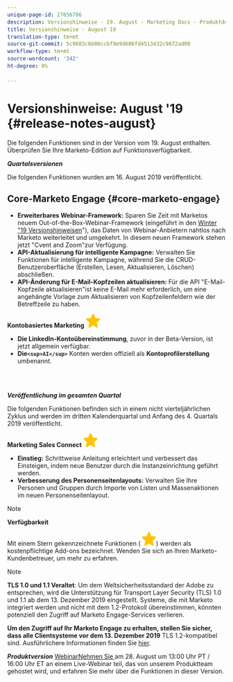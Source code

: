 ```yaml
---
unique-page-id: 27656786
description: Versionshinweise - 19. August - Marketing Docs - Produktdokumentation
title: Versionshinweise - August 19
translation-type: tm+mt
source-git-commit: 5c9683c6b00ccbf9e9d606fd4513432c9872ad00
workflow-type: tm+mt
source-wordcount: '342'
ht-degree: 0%

---
```



# Versionshinweise: August &#39;19 {#release-notes-august}

Die folgenden Funktionen sind in der Version vom 19. August enthalten. Überprüfen Sie Ihre Marketo-Edition auf Funktionsverfügbarkeit.

***Quartalsversionen***

Die folgenden Funktionen wurden am 16. August 2019 veröffentlicht.

## Core-Marketo Engage {#core-marketo-engage}

* **Erweiterbares Webinar-Framework:** Sparen Sie Zeit mit Marketos neuem Out-of-the-Box-Webinar-Framework (eingeführt in den  [Winter &quot;19 Versionshinweisen](release-notes-winter-19.md)&quot;), das Daten von Webinar-Anbietern nahtlos nach Marketo weiterleitet und umgekehrt. In diesem neuen Framework stehen jetzt &quot;Cvent and Zoom&quot;zur Verfügung.
* **API-Aktualisierung für intelligente Kampagne:** Verwalten Sie Funktionen für intelligente Kampagne, während Sie die CRUD-Benutzeroberfläche (Erstellen, Lesen, Aktualisieren, Löschen) abschließen.
* **API-Änderung für E-Mail-Kopfzeilen aktualisieren:** Für die API &quot;E-Mail-Kopfzeile aktualisieren&quot;ist keine E-Mail mehr erforderlich, um eine angehängte Vorlage zum Aktualisieren von Kopfzeilenfeldern wie der Betreffzeile zu haben.

**Kontobasiertes Marketing** ![(Stern)](assets/star-yellow.svg)

* **Die LinkedIn-Kontoübereinstimmung**, zuvor in der Beta-Version, ist jetzt allgemein verfügbar.
* **Die`<sup>AI</sup>`** Konten werden offiziell als  **Kontoprofilerstellung** umbenannt.

<br> 

***Veröffentlichung im gesamten Quartal***

Die folgenden Funktionen befinden sich in einem nicht vierteljährlichen Zyklus und werden im dritten Kalenderquartal und Anfang des 4. Quartals 2019 veröffentlicht.

**Marketing Sales Connect**  ![ (star)](assets/star-yellow.svg)

* **Einstieg:** Schrittweise Anleitung erleichtert und verbessert das Einsteigen, indem neue Benutzer durch die Instanzeinrichtung geführt werden.
* **Verbesserung des Personenseitenlayouts:** Verwalten Sie Ihre Personen und Gruppen durch Importe von Listen und Massenaktionen im neuen Personenseitenlayout.

>[!NOTE]
>
>**Verfügbarkeit**
>
>Mit einem Stern gekennzeichnete Funktionen ( ![(star)](assets/star-yellow.svg)) werden als kostenpflichtige Add-ons bezeichnet. Wenden Sie sich an Ihren Marketo-Kundenbetreuer, um mehr zu erfahren.

>[!NOTE]
>
>**TLS 1.0 und 1.1 Veraltet**: Um dem Weltsicherheitsstandard der Adobe zu entsprechen, wird die Unterstützung für Transport Layer Security (TLS) 1.0 und 1.1 ab dem 13. Dezember 2019 eingestellt. Systeme, die mit Marketo integriert werden und nicht mit dem 1.2-Protokoll übereinstimmen, könnten potenziell den Zugriff auf Marketo Engage-Services verlieren.
>
>**Um den Zugriff auf Ihr Marketo Engage zu erhalten, stellen Sie sicher, dass alle Clientsysteme vor dem 13. Dezember 2019** TLS 1.2-kompatibel sind. Ausführlichere Informationen finden Sie [hier](https://nation.marketo.com/docs/DOC-7059-tls-10-11-deprecation-faq).

***Produktversion*** [WebinarNehmen Sie ](https://engage.marketo.com/August_19_Release_Webinar.html) am 28. August um 13:00 Uhr PT / 16:00 Uhr ET an einem Live-Webinar teil, das von unserem Produktteam gehostet wird, und erfahren Sie mehr über die Funktionen in dieser Version.

